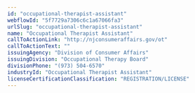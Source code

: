 ```yaml
---
id: "occupational-therapist-assistant"
webflowId: "5f7729a7306c6c1a67066fa3"
urlSlug: "occupational-therapist-assistant"
name: "Occupational Therapist Assistant"
callToActionLink: "http://njconsumeraffairs.gov/ot"
callToActionText: ""
issuingAgency: "Division of Consumer Affairs"
issuingDivision: "Occupational Therapy Board"
divisionPhone: "(973) 504-6570"
industryId: "Occupational Therapist Assistant"
licenseCertificationClassification: "REGISTRATION/LICENSE"
---
```

